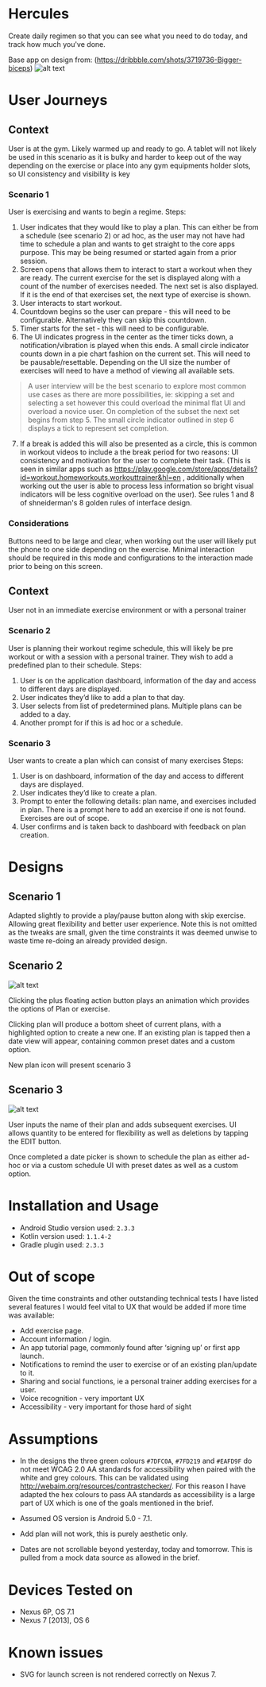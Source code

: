 # Hercules

Create daily regimen so that you can see what you need to do today, and track how much you've done.

Base app on design from: (https://dribbble.com/shots/3719736-Bigger-biceps)
![alt text](https://cdn.dribbble.com/users/140092/screenshots/3719736/iphone_7.png "Original design")




# User Journeys

## Context
 User is at the gym. Likely warmed up and ready to go. A tablet will not likely be used in this scenario as it is bulky and harder to keep out of the way depending on the exercise or place into any gym equipments holder slots, so UI consistency  and visibility is key

### Scenario 1
User is exercising and wants to begin a regime.
Steps: 
1. User indicates that they would like to play a plan. This can either be from  a schedule  (see scenario 2) or ad hoc, as the user may not have had time to schedule a plan and wants to get straight to the core apps purpose. This may be being resumed or started again from a prior session.
2. Screen opens that allows them to interact to start a workout when they are ready. The current exercise for the set is displayed along with a count of the number of exercises needed. The next set is also displayed. If it is the end of that exercises set, the next type of exercise is shown.
3. User interacts to start workout.
4. Countdown begins so the user can prepare - this will need to be configurable. Alternatively they can skip this countdown.
5. Timer starts for the set - this will need to be configurable.
6. The UI indicates progress in the center as the timer ticks down, a notification/vibration is played when this ends. A small circle indicator counts down in a pie chart fashion on the current set. This will need to be pausable/resettable.  Depending on the UI size the number of exercises will need to have a method of viewing all available sets. 

> A user interview will be the best scenario to explore most common use cases as there are more possibilities, ie: skipping a set and selecting a set however this could overload the minimal flat UI and overload a novice user.
On completion of the subset the next set begins from step 5. The small circle indicator outlined in step 6 displays a tick to represent set completion.

7. If a break is added this will also be presented as a circle, this is common in workout videos to include a the break period for two reasons: UI consistency and motivation for the user to complete their task. (This is seen in similar apps such as https://play.google.com/store/apps/details?id=workout.homeworkouts.workouttrainer&hl=en , additionally when working out the user is able to process less information so bright visual indicators will be less cognitive overload on the user). See rules 1 and 8 of shneiderman's 8 golden rules of interface design.


### Considerations
Buttons need to be large and clear, when working out the user will likely put the phone to one side depending on the exercise. Minimal interaction should be required in this mode and configurations to the interaction made prior to being on this screen.

## Context
User not in an immediate exercise environment or with a personal trainer

### Scenario 2
User is planning their workout regime schedule, this will likely be pre workout or with a session with a personal trainer. They wish to add a predefined plan to their schedule.
Steps:
1. User is on the application dashboard, information of the day and access to different days are displayed.
2. User indicates they’d like to add a plan to that day.
3. User selects from list of predetermined plans. Multiple plans can be added to a day.
4. Another prompt for if this is ad hoc or a schedule.

### Scenario 3

User wants to create a plan which can consist of many exercises
Steps:
1. User is on dashboard, information of the day and access to different days are displayed.
2. User indicates they’d like to create a plan.
3. Prompt to enter the following details: plan name, and exercises included in plan. There is a prompt here to add an exercise if one is not found. Exercises are out of scope.
4. User confirms and is taken back to dashboard with feedback on plan creation.

# Designs
## Scenario 1
Adapted slightly to provide a play/pause button along with skip exercise. Allowing great flexibility and better user experience. Note this is not omitted as the tweaks are small, given the time constraints it was deemed unwise to waste time re-doing an already provided design.
## Scenario 2
![alt text](https://image.ibb.co/ieA3ZQ/dashboard_screen.png "Custom design")

Clicking the plus floating action button plays an animation which provides the options of Plan or exercise.

Clicking plan will produce a bottom sheet of current plans, with a highlighted option to create a new one. If an existing plan is tapped then a date view will appear, containing common preset dates and a custom option.

New plan icon will present scenario 3

## Scenario 3
![alt text](https://image.ibb.co/juYCTk/plan_screen.png "Custom design")

User inputs the name of their plan and adds subsequent exercises. UI allows quantity to be entered for flexibility as well as deletions by tapping the EDIT button.

Once completed a date picker is shown to schedule the plan as either ad-hoc or via a custom schedule UI with preset dates as well as a custom option.


# Installation and Usage
* Android Studio version used: `2.3.3`
* Kotlin version used: `1.1.4-2`
* Gradle plugin used: `2.3.3`
# Out of scope
Given the time constraints and other outstanding technical tests I have listed several features I would feel vital to UX that would be added if more time was available:

* Add exercise page.
* Account information / login.
* An app tutorial page, commonly found after ‘signing up’ or first app launch.
* Notifications to remind the user to exercise or of an existing plan/update to it.
* Sharing and social functions, ie a personal trainer adding exercises for a user.
* Voice recognition - very important UX
* Accessibility - very important for those hard of sight

# Assumptions
* In the designs the three green colours `#7DFC0A`, `#7FD219` and `#EAFD9F` do not meet WCAG 2.0 AA standards for accessibility when paired with the white and grey colours. This can be validated using http://webaim.org/resources/contrastchecker/. For this reason I have adapted the hex colours to pass AA standards as accessibility is a large part of UX which is one of the goals mentioned in the brief.

* Assumed OS version is Android 5.0 - 7.1.

* Add plan will not work, this is purely aesthetic only.

* Dates are not scrollable beyond yesterday, today and tomorrow. This is pulled from a mock data source as allowed in the brief.

# Devices Tested on
* Nexus 6P, OS 7.1
* Nexus 7 [2013], OS 6

# Known issues
* SVG for launch screen is not rendered correctly on Nexus 7.

